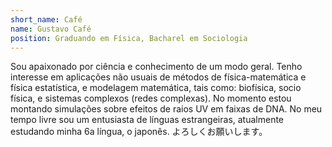 ```yaml
---
short_name: Café
name: Gustavo Café
position: Graduando em Física, Bacharel em Sociologia  
---
```

Sou apaixonado por ciência e conhecimento de um modo geral. Tenho interesse em aplicações não usuais de métodos de física-matemática e física estatística, e modelagem matemática, tais como: biofísica, socio física, e sistemas complexos (redes complexas). No momento estou montando simulações sobre efeitos de raios UV em faixas de DNA. No meu tempo livre sou um entusiasta de línguas estrangeiras, atualmente estudando minha 6a língua, o japonês. よろしくお願いします。
